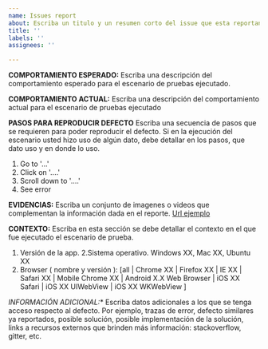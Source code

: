 ```yaml
---
name: Issues report
about: Escriba un titulo y un resumen corto del issue que esta reportando
title: ''
labels: ''
assignees: ''

---
```


**COMPORTAMIENTO ESPERADO:**
Escriba una descripción del comportamiento esperado para el escenario de pruebas ejecutado.

**COMPORTAMIENTO ACTUAL:** 
Escriba una descripción del comportamiento actual para el escenario de pruebas ejecutado

**PASOS PARA REPRODUCIR DEFECTO**
Escriba una secuencia de pasos que se requieren para poder reproducir el defecto. Si en la ejecución del escenario usted hizo uso de algún dato, debe detallar en los pasos, que dato uso y en donde lo uso.
1. Go to '...'
2. Click on '....'
3. Scroll down to '....'
4. See error

**EVIDENCIAS:**
Escriba un conjunto de imagenes o videos que complementan la información dada en el reporte.
[Url ejemplo](http://www.google.com)

**CONTEXTO:**
Escriba en esta sección se debe detallar el contexto en el que fue ejecutado el escenario de prueba.
1. Versión de la app.
2.Sistema operativo. Windows XX, Mac XX, Ubuntu XX
3. Browser ( nombre y versión ): [all | Chrome XX | Firefox XX | IE XX | Safari XX | Mobile Chrome XX |  Android X.X Web Browser | iOS XX Safari | iOS XX UIWebView | iOS XX  WKWebView ]

*INFORMACIÓN ADICIONAL:** 
Escriba datos adicionales a los que se tenga acceso respecto al defecto. Por ejemplo, trazas de error, defecto similares ya reportados, posible solución, posible implementación de la solución, links a recursos externos que brinden más información: stackoverflow, gitter, etc.
